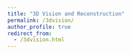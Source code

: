 ```yaml
---
title: "3D Vision and Reconstruction"
permalink: /3dvision/
author_profile: true
redirect_from:
  - /3dvision.html
---
```

<html lang="en">
<head>
    <meta charset="UTF-8">
    <meta name="viewport" content="width=device-width, initial-scale=1.0">
    <title>My Research on 3D Reconstructions</title>
    <style>
            body {
        text-align: justify;
    }

        .gif-container, .image-container {
            display: flex;
            justify-content: space-around;
            align-items: center;
        }

        .gif-item, .image-item {
            max-width: 300px;
        }

        .gif-item img, .image-item img {
            width: 300px;   /* Adjust this for your desired width */
            height: 200px;  /* Adjust this for your desired height */
            object-fit: cover;
        }
    </style>
</head>
<body>
    <h1>Research Interest: 3D Reconstructions</h1>
    <div class="text-justify">
    <p> I have a profound interest in the realm of 3D reconstructions of objects and environments using multi-view 2D images.</p>
    <div class="image-container">
        <div class="gif-item">
            <img src="https://adrianxsalazar.github.io/images/adrian_salazar_3d_reconstruction_sample.gif" alt="Video Snapshot">
            <p>Original Video Snapshot</p>
        </div>
        <div class="gif-item">
            <img src="https://adrianxsalazar.github.io/images/adrian_salazar_3d_reconstruction_nerf.gif" alt="NeRF 3D Reconstruction">
            <p>NeRF 3D Reconstruction</p>
        </div>
        <div class="gif-item">
            <img src="https://adrianxsalazar.github.io/images/adrian_salazar_3d_reconstruction_nerf.gif" alt="3D Point Cloud">
            <p>3D Point Cloud</p>
        </div>
    </div>
    <p> My research doesn't merely stop at the act of reconstruction; I am deeply involved in understanding the intricacies within these 3D representations. This insight can pave the way for myriad practical applications, including: </p>
    </div>
    <ul>
        <li>Virtual Reality (VR): Creating immersive experiences by reconstructing real-world environments.</li>
        <li>Robotics: Helping robots perceive and navigate the world around them.</li>
        <li>Urban Planning: Envisioning and simulating cityscapes and infrastructure projects.</li>
        <li>Video Game Development: Crafting lifelike terrains and objects.</li>
        <li>Archaeology: Reconstructing ancient structures and artifacts for study and preservation.</li>
        <li>Medical Imaging: Creating 3D visuals of body parts for diagnosis and treatment planning.</li>
        <li>Film and Animation: Generating realistic scenes and backgrounds.</li>
        <li>Augmented Reality (AR): Merging digital reconstructions with the real world for interactive experiences.</li>
        <li>Forensics: Reconstructing crime scenes for investigative purposes.</li>
        <li>Cultural Heritage Preservation: Digital preservation and restoration of historically significant structures.</li>
    </ul>
    <div class="text-justify">
    <p>Exploring the dynamic world of 3D reconstructions, my research has unfolded novel perspectives in visualizing and understanding the depth and details of objects and environments. In the context below, the first image presents a frame from a video, the middle image introduces a 3D reconstruction utilizing Neural Radiance Fields (NeRF), and the third illustrates a 3D point cloud. Together, these diverse methodologies enhance our interpretive and application capacities in various fields, including virtual exploration, augmented reality, and spatial analysis.</p>   </div>
    <div class="image-container">
        <div class="gif-item">
            <img src="https://adrianxsalazar.github.io/images/adrian_salazar_3d_reconstruction_sample.gif" alt="Video Snapshot">
            <p>Original Video Snapshot</p>
        </div>
        <div class="gif-item">
            <img src="https://adrianxsalazar.github.io/images/adrian_salazar_3d_reconstruction_nerf.gif" alt="NeRF 3D Reconstruction">
            <p>NeRF 3D Reconstruction</p>
        </div>
        <div class="gif-item">
            <img src="https://adrianxsalazar.github.io/images/adrian_salazar_3d_reconstruction_nerf.gif" alt="3D Point Cloud">
            <p>3D Point Cloud</p>
        </div>
    </div>

</body>
</html>